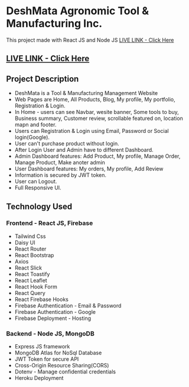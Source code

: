 # DeshMata Agronomic Tool & Manufacturing Inc.

This project made with React JS and Node JS [LIVE LINK - Click Here](https://car-house-f74ee.web.app/)

## [LIVE LINK - Click Here]()

## Project Description

* DeshMata is a Tool & Manufacturing  Management Website
* Web Pages are Home, All Products, Blog, My profile, My portfolio, Registration & Login.
* In Home - users can see Navbar, wesite banner, Some tools to buy, Business summary, Customer review, scrollable featured on, location mapn and footer.
* Users can Registration & Login using Email, Password or Social login(Google).
* User can't purchase product without login.
* After Login User and Admin have to different Dashboard.
* Admin Dashboard features: Add Product, My profile, Manage Order, Manage Product, Make anoter admin
* User Dashboard features: My orders, My profile, Add Review
* Information is secured by JWT token.
* User can Logout.
* Full Responsive UI.


## Technology Used

### Frontend - React JS, Firebase

* Tailwind Css  
* Daisy UI 
* React Router 
* React Bootstrap
* Axios
* React Slick
* React Toastify
* React Leaflet
* React Hook Form
* React Query 
* React Firebase Hooks
* Firebase Authentication - Email & Password
* Firebase Authentication - Google
* Firebase Deployment - Hosting

### Backend - Node JS, MongoDB 

* Express JS framework
* MongoDB Atlas for NoSql Database
* JWT Token for secure API
* Cross-Origin Resource Sharing(CORS)
* Dotenv - Manage confidential credentials
* Heroku Deployment